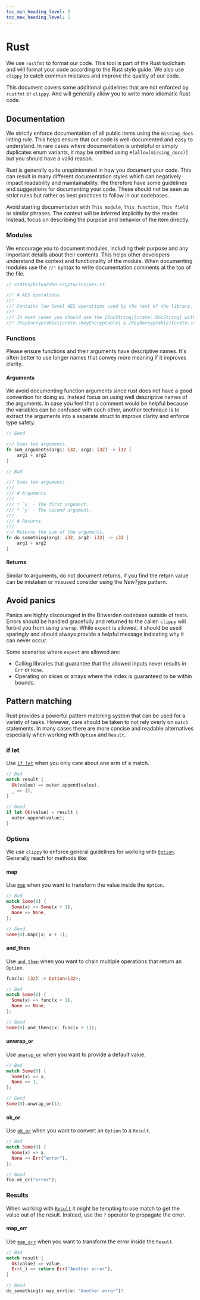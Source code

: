 ```yaml
---
toc_min_heading_level: 2
toc_max_heading_level: 5
---
```


# Rust

We use `rustfmt` to format our code. This tool is part of the Rust toolchain and will format your
code according to the Rust style guide. We also use `clippy` to catch common mistakes and improve
the quality of our code.

This document covers some additional guidelines that are not enforced by `rustfmt` or `clippy`. And
will generally allow you to write more idiomatic Rust code.

## Documentation

We strictly enforce documentation of all public items using the `missing_docs` linting rule. This
helps ensure that our code is well-documented and easy to understand. In rare cases where
documentation is unhelpful or simply duplicates enum variants, it may be omitted using
`#[allow(missing_docs)]` but you should have a valid reason.

Rust is generally quite unopinionated in how you document your code. This can result in many
different documentation styles which can negatively impact readability and maintainability. We
therefore have some guidelines and suggestions for documenting your code. These should not be seen
as strict rules but rather as best practices to follow in our codebases.

Avoid starting documentation with `This module`, `This function`, `This field` or similar phrases.
The context will be inferred implicitly by the reader. Instead, focus on describing the purpose and
behavior of the item directly.

### Modules

We encourage you to document modules, including their purpose and any important details about their
contents. This helps other developers understand the context and functionality of the module. When
documenting modules use the `//!` syntax to write documentation comments at the top of the file.

```rust
// crates/bitwarden-crypto/src/aes.rs

//! # AES operations
//!
//! Contains low level AES operations used by the rest of the library.
//!
//! In most cases you should use the [EncString][crate::EncString] with
//! [KeyEncryptable][crate::KeyEncryptable] & [KeyDecryptable][crate::KeyDecryptable] instead.
```

### Functions

Please ensure functions and their arguments have descriptive names. It's often better to use longer
names that convey more meaning if it improves clarity.

#### Arguments

We avoid documenting function arguments since rust does not have a good convention for doing so.
Instead focus on using well descriptive names of the arguments. In case you feel that a comment
would be helpful because the variables can be confused with each other, another technique is to
extract the arguments into a separate struct to improve clarity and enforce type safety.

```rust
// Good

/// Sums two arguments.
fn sum_arguments(arg1: i32, arg2: i32) -> i32 {
    arg1 + arg2
}

// Bad

/// Sums two arguments
///
/// # Arguments
///
/// * `x` - The first argument.
/// * `y` - The second argument.
///
/// # Returns
///
/// Returns the sum of the arguments.
fn do_something(arg1: i32, arg2: i32) -> i32 {
    arg1 + arg2
}
```

#### Returns

Similar to arguments, do not document returns, if you find the return value can be mistaken or
misused consider using the _NewType_ pattern.

## Avoid panics

Panics are highly discouraged in the Bitwarden codebase outside of tests. Errors should be handled
gracefully and returned to the caller. `clippy` will forbid you from using `unwrap`. While `expect`
is allowed, it should be used sparingly and should always provide a helpful message indicating why
it can never occur.

Some scenarios where `expect` are allowed are:

- Calling libraries that guarantee that the allowed inputs never results in `Err` or `None`.
- Operating on slices or arrays where the index is guaranteed to be within bounds.

## Pattern matching

Rust provides a powerful pattern matching system that can be used for a variety of tasks. However,
care should be taken to not rely overly on `match` statements. In many cases there are more concise
and readable alternatives especially when working with `Option` and `Result`.

### if let

Use [`if let`](https://doc.rust-lang.org/rust-by-example/flow_control/if_let.html) when you only
care about one arm of a match.

```rust
// Bad
match result {
  Ok(value) => outer.append(value),
  _ => (),
}

// Good
if let Ok(value) = result {
  outer.append(value);
}
```

### Options

We use `clippy` to enforce general guidelines for working with
[`Option`](https://doc.rust-lang.org/std/option/enum.Option.html). Generally reach for methods like:

#### map

Use [`map`](https://doc.rust-lang.org/std/option/enum.Option.html#method.map) when you want to
transform the value inside the `Option`.

```rust
// Bad
match Some(0) {
  Some(x) => Some(x + 1),
  None => None,
};

// Good
Some(0).map(|x| x + 1);
```

#### and_then

Use [`and_then`](https://doc.rust-lang.org/std/option/enum.Option.html#method.and_then) when you
want to chain multiple operations that return an `Option`.

```rust
func(x: i32) -> Option<i32>;

// Bad
match Some(0) {
  Some(x) => func(x + 1),
  None => None,
};

// Good
Some(0).and_then(|x| func(x + 1));
```

#### unwrap_or

Use [`unwrap_or`](https://doc.rust-lang.org/std/option/enum.Option.html#method.unwrap_or) when you
want to provide a default value.

```rust
// Bad
match Some(0) {
  Some(x) => x,
  None => 1,
};

// Good
Some(0).unwrap_or(1);
```

#### ok_or

Use [`ok_or`](https://doc.rust-lang.org/std/option/enum.Option.html#method.ok_or) when you want to
convert an `Option` to a `Result`.

```rust
// Bad
match Some(0) {
  Some(x) => x,
  None => Err("error"),
};

// Good
foo.ok_or("error");
```

### Results

When working with [`Result`](https://doc.rust-lang.org/std/result/enum.Result.html) it might be
tempting to use match to get the value out of the result. Instead, use the `?` operator to propagate
the error.

#### map_err

Use [`map_err`](https://doc.rust-lang.org/std/result/enum.Result.html#method.map_err) when you want
to transform the error inside the `Result`.

```rust
// Bad
match result {
  Ok(value) => value,
  Err(_) => return Err("Another error"),
}

// Good
do_something().map_err(|e| "Another error")?
```
